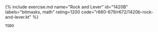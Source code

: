 {% include exercise.md name="Rock and Lever" id="1420B" labels="bitmasks, math" rating=1200 code="r660-679/r672/1420b-rock-and-lever.kt" %}

```
TODO
```

